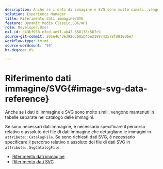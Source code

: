 ```yaml
---
description: Anche se i dati di immagine e SVG sono molto simili, vengono mantenuti in tabelle separate nel catalogo delle immagini.
solution: Experience Manager
title: Riferimento dati immagine/SVG
feature: Dynamic Media Classic,SDK/API
role: Developer,User
exl-id: d43bf938-efed-4e9f-ab47-6581f8c587c9
source-git-commit: 206e4643e3926cb85b4be2189743578f88180be7
workflow-type: tm+mt
source-wordcount: '94'
ht-degree: 0%

---
```


# Riferimento dati immagine/SVG{#image-svg-data-reference}

Anche se i dati di immagine e SVG sono molto simili, vengono mantenuti in tabelle separate nel catalogo delle immagini.

Se sono necessari dati immagine, è necessario specificare il percorso relativo o assoluto dei file di dati immagine che dettagliano le immagini in `attribute::CatalogFile`. Se sono richiesti dati SVG, è necessario specificare il percorso relativo o assoluto dei file di dati SVG in `attribute::SvgCatalogFile`.

* [Riferimento dati immagine](c-image-data-reference/c-image-data-reference.md)
* [Riferimento dati SVG](c-svg-data-reference/c-svg-data-reference.md)

